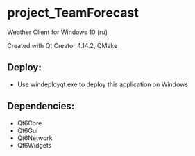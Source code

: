 # project_TeamForecast
Weather Client for Windows 10 (ru)

Created with Qt Creator 4.14.2, QMake

## Deploy:
- Use windeployqt.exe to deploy this application on Windows

## Dependencies:
- Qt6Core
- Qt6Gui
- Qt6Network
- Qt6Widgets
	
